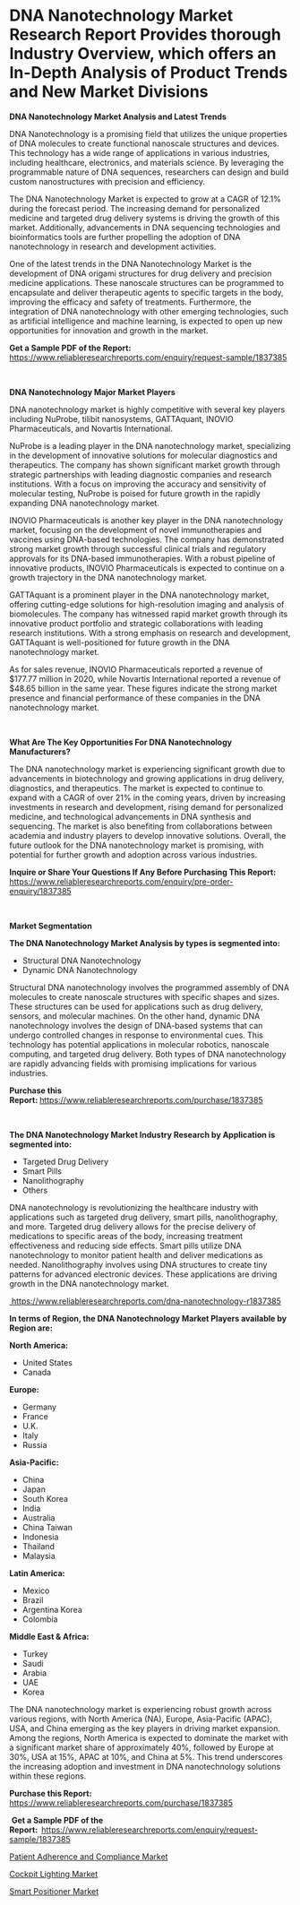 <p><h1>DNA Nanotechnology Market Research Report Provides thorough Industry Overview, which offers an In-Depth Analysis of Product Trends and New Market Divisions</h1></p><p><strong>DNA Nanotechnology Market Analysis and Latest Trends</strong></p>
<p><p>DNA Nanotechnology is a promising field that utilizes the unique properties of DNA molecules to create functional nanoscale structures and devices. This technology has a wide range of applications in various industries, including healthcare, electronics, and materials science. By leveraging the programmable nature of DNA sequences, researchers can design and build custom nanostructures with precision and efficiency.</p><p>The DNA Nanotechnology Market is expected to grow at a CAGR of 12.1% during the forecast period. The increasing demand for personalized medicine and targeted drug delivery systems is driving the growth of this market. Additionally, advancements in DNA sequencing technologies and bioinformatics tools are further propelling the adoption of DNA nanotechnology in research and development activities.</p><p>One of the latest trends in the DNA Nanotechnology Market is the development of DNA origami structures for drug delivery and precision medicine applications. These nanoscale structures can be programmed to encapsulate and deliver therapeutic agents to specific targets in the body, improving the efficacy and safety of treatments. Furthermore, the integration of DNA nanotechnology with other emerging technologies, such as artificial intelligence and machine learning, is expected to open up new opportunities for innovation and growth in the market.</p></p>
<p><strong>Get a Sample PDF of the Report:&nbsp;</strong> <a href="https://www.reliableresearchreports.com/enquiry/request-sample/1837385">https://www.reliableresearchreports.com/enquiry/request-sample/1837385</a></p>
<p>&nbsp;</p>
<p><strong>DNA Nanotechnology Major Market Players</strong></p>
<p><p>DNA nanotechnology market is highly competitive with several key players including NuProbe, tilibit nanosystems, GATTAquant, INOVIO Pharmaceuticals, and Novartis International. </p><p>NuProbe is a leading player in the DNA nanotechnology market, specializing in the development of innovative solutions for molecular diagnostics and therapeutics. The company has shown significant market growth through strategic partnerships with leading diagnostic companies and research institutions. With a focus on improving the accuracy and sensitivity of molecular testing, NuProbe is poised for future growth in the rapidly expanding DNA nanotechnology market.</p><p>INOVIO Pharmaceuticals is another key player in the DNA nanotechnology market, focusing on the development of novel immunotherapies and vaccines using DNA-based technologies. The company has demonstrated strong market growth through successful clinical trials and regulatory approvals for its DNA-based immunotherapies. With a robust pipeline of innovative products, INOVIO Pharmaceuticals is expected to continue on a growth trajectory in the DNA nanotechnology market.</p><p>GATTAquant is a prominent player in the DNA nanotechnology market, offering cutting-edge solutions for high-resolution imaging and analysis of biomolecules. The company has witnessed rapid market growth through its innovative product portfolio and strategic collaborations with leading research institutions. With a strong emphasis on research and development, GATTAquant is well-positioned for future growth in the DNA nanotechnology market.</p><p>As for sales revenue, INOVIO Pharmaceuticals reported a revenue of $177.77 million in 2020, while Novartis International reported a revenue of $48.65 billion in the same year. These figures indicate the strong market presence and financial performance of these companies in the DNA nanotechnology market.</p></p>
<p>&nbsp;</p>
<p><strong>What Are The Key Opportunities For DNA Nanotechnology Manufacturers?</strong></p>
<p><p>The DNA nanotechnology market is experiencing significant growth due to advancements in biotechnology and growing applications in drug delivery, diagnostics, and therapeutics. The market is expected to continue to expand with a CAGR of over 21% in the coming years, driven by increasing investments in research and development, rising demand for personalized medicine, and technological advancements in DNA synthesis and sequencing. The market is also benefiting from collaborations between academia and industry players to develop innovative solutions. Overall, the future outlook for the DNA nanotechnology market is promising, with potential for further growth and adoption across various industries.</p></p>
<p><strong>Inquire or Share Your Questions If Any Before Purchasing This Report:</strong> <a href="https://www.reliableresearchreports.com/enquiry/pre-order-enquiry/1837385">https://www.reliableresearchreports.com/enquiry/pre-order-enquiry/1837385</a></p>
<p>&nbsp;</p>
<p><strong>Market Segmentation</strong></p>
<p><strong>The DNA Nanotechnology Market Analysis by types is segmented into:</strong></p>
<p><ul><li>Structural DNA Nanotechnology</li><li>Dynamic DNA Nanotechnology</li></ul></p>
<p><p>Structural DNA nanotechnology involves the programmed assembly of DNA molecules to create nanoscale structures with specific shapes and sizes. These structures can be used for applications such as drug delivery, sensors, and molecular machines. On the other hand, dynamic DNA nanotechnology involves the design of DNA-based systems that can undergo controlled changes in response to environmental cues. This technology has potential applications in molecular robotics, nanoscale computing, and targeted drug delivery. Both types of DNA nanotechnology are rapidly advancing fields with promising implications for various industries.</p></p>
<p><strong>Purchase this Report:&nbsp;</strong><a href="https://www.reliableresearchreports.com/purchase/1837385">https://www.reliableresearchreports.com/purchase/1837385</a></p>
<p>&nbsp;</p>
<p><strong>The DNA Nanotechnology Market Industry Research by Application is segmented into:</strong></p>
<p><ul><li>Targeted Drug Delivery</li><li>Smart Pills</li><li>Nanolithography</li><li>Others</li></ul></p>
<p><p>DNA nanotechnology is revolutionizing the healthcare industry with applications such as targeted drug delivery, smart pills, nanolithography, and more. Targeted drug delivery allows for the precise delivery of medications to specific areas of the body, increasing treatment effectiveness and reducing side effects. Smart pills utilize DNA nanotechnology to monitor patient health and deliver medications as needed. Nanolithography involves using DNA structures to create tiny patterns for advanced electronic devices. These applications are driving growth in the DNA nanotechnology market.</p></p>
<p><a href="https://www.reliableresearchreports.com/dna-nanotechnology-r1837385">&nbsp;https://www.reliableresearchreports.com/dna-nanotechnology-r1837385</a></p>
<p><strong>In terms of Region, the DNA Nanotechnology Market Players available by Region are:</strong></p>
<p>
    <p> <strong> North America: </strong>
        <ul>
            <li>United States</li>
            <li>Canada</li>
        </ul>
        </p> 
    <p> <strong> Europe: </strong>
        <ul>
            <li>Germany</li>
            <li>France</li>
            <li>U.K.</li>
            <li>Italy</li>
            <li>Russia</li>
        </ul>
        </p> 
    <p> <strong> Asia-Pacific: </strong>
        <ul>
            <li>China</li>
            <li>Japan</li>
            <li>South Korea</li>
            <li>India</li>
            <li>Australia</li>
            <li>China Taiwan</li>
            <li>Indonesia</li>
            <li>Thailand</li>
            <li>Malaysia</li>
        </ul>
        </p> 
    <p> <strong> Latin America: </strong>
        <ul>
            <li>Mexico</li>
            <li>Brazil</li>
            <li>Argentina Korea</li>
            <li>Colombia</li>
        </ul>
        </p> 
    <p> <strong> Middle East & Africa: </strong>
        <ul>
            <li>Turkey</li>
            <li>Saudi</li>
            <li>Arabia</li>
            <li>UAE</li>
            <li>Korea</li>
        </ul>
    </p>
    </p>
<p><p>The DNA nanotechnology market is experiencing robust growth across various regions, with North America (NA), Europe, Asia-Pacific (APAC), USA, and China emerging as the key players in driving market expansion. Among the regions, North America is expected to dominate the market with a significant market share of approximately 40%, followed by Europe at 30%, USA at 15%, APAC at 10%, and China at 5%. This trend underscores the increasing adoption and investment in DNA nanotechnology solutions within these regions.</p></p>
<p><strong>Purchase this Report: </strong><a href="https://www.reliableresearchreports.com/purchase/1837385">https://www.reliableresearchreports.com/purchase/1837385</a></p>
<p>&nbsp;<strong>Get a Sample PDF of the Report:&nbsp;&nbsp;</strong><a href="https://www.reliableresearchreports.com/enquiry/request-sample/1837385">https://www.reliableresearchreports.com/enquiry/request-sample/1837385</a></p>
<p><strong></strong></p>
<p><p><a href="https://github.com/aafbctfl75/Market-Research-Report-List-1/blob/main/patient-adherence-and-compliance-market.md">Patient Adherence and Compliance Market</a></p><p><a href="https://github.com/iprahimabdulrahmman/Market-Research-Report-List-1/blob/main/cockpit-lighting-market.md">Cockpit Lighting Market</a></p><p><a href="https://github.com/NaomieConner2023/Market-Research-Report-List-1/blob/main/smart-positioner-market.md">Smart Positioner Market</a></p></p>
